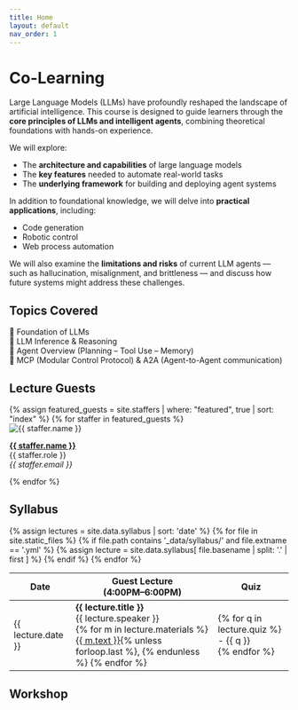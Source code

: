 ```yaml
---
title: Home
layout: default
nav_order: 1
---
```


# Co-Learning


Large Language Models (LLMs) have profoundly reshaped the landscape of artificial intelligence. This course is designed to guide learners through the **core principles of LLMs and intelligent agents**, combining theoretical foundations with hands-on experience.

We will explore:
- The **architecture and capabilities** of large language models
- The **key features** needed to automate real-world tasks
- The **underlying framework** for building and deploying agent systems

In addition to foundational knowledge, we will delve into **practical applications**, including:
- Code generation
- Robotic control
- Web process automation

We will also examine the **limitations and risks** of current LLM agents — such as hallucination, misalignment, and brittleness — and discuss how future systems might address these challenges.


## Topics Covered

 🔹 Foundation of LLMs  
 🔹 LLM Inference & Reasoning          
 🔹 Agent Overview (Planning – Tool Use – Memory)       
 🔹 MCP (Modular Control Protocol) & A2A (Agent-to-Agent communication)


## Lecture Guests

<div class="staff-grid">
{% assign featured_guests = site.staffers | where: "featured", true | sort: "index" %}
{% for staffer in featured_guests %}
  <div class="staff-card">
    <img src="{{ staffer.picture }}" alt="{{ staffer.name }}" />
    <p>
      <strong><a href="{{ staffer.external_url }}" target="_blank">{{ staffer.name }}</a></strong><br>
      {{ staffer.role }}<br>
      <em>{{ staffer.email }}</em>
    </p>
  </div>
{% endfor %}
</div>

## Syllabus

<table>
  <thead>
    <tr>
      <th>Date</th>
      <th>Guest Lecture<br/>(4:00PM–6:00PM)</th>
      <th>Quiz</th>
    </tr>
  </thead>
  <tbody>
    {% assign lectures = site.data.syllabus | sort: 'date' %}
    {% for file in site.static_files %}
      {% if file.path contains '_data/syllabus/' and file.extname == '.yml' %}
        {% assign lecture = site.data.syllabus[ file.basename | split: '.' | first ] %}
        <tr>
          <td>{{ lecture.date }}</td>
          <td>
            <strong>{{ lecture.title }}</strong><br/>
            {{ lecture.speaker }}<br/>
            {% for m in lecture.materials %}
              <a href="{{ m.url }}">{{ m.text }}</a>{% unless forloop.last %}, {% endunless %}
            {% endfor %}
          </td>
          <td>
            {% for q in lecture.quiz %}
              - {{ q }}<br/>
            {% endfor %}
          </td>
        </tr>
      {% endif %}
    {% endfor %}
  </tbody>
</table>

## Workshop